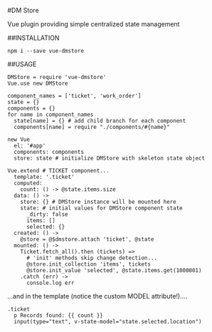 #DM Store

Vue plugin providing simple centralized state management

##INSTALLATION

`npm i --save vue-dmstore`

##USAGE
```
DMStore = require 'vue-dmstore'
Vue.use new DMStore

component_names = ['ticket', 'work_order']
state = {}
components = {}
for name in component_names
  state[name] = {} # add child branch for each component
  components[name] = require "./components/#{name}"

new Vue
  el: '#app'
  components: components
  store: state # initialize DMStore with skeleton state object

Vue.extend # TICKET component...
  template: '.ticket'
  computed:
    count: () -> @state.items.size
  data: () ->
    store: {} # DMStore instance will be mounted here
    state: # initial values for DMStore component state
      _dirty: false
      items: []
      selected: {}
  created: () ->
    @store = @$dmstore.attach 'ticket', @state
  mounted: () ->
    Ticket.fetch_all().then (tickets) =>
      # 'init' methods skip change detection...
      @store.init_collection 'items', tickets
      @store.init_value 'selected', @state.items.get(1000001)
    .catch (err) ->
      console.log err
```

...and in the template (notice the custom MODEL attribute!)....
```
.ticket
  p Records found: {{ count }}
  input(type="text", v-state-model="state.selected.location")
```

